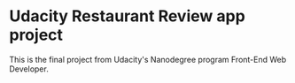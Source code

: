 # Udacity Restaurant Review app project

This is the final project from Udacity's Nanodegree program Front-End Web Developer.<br> 
